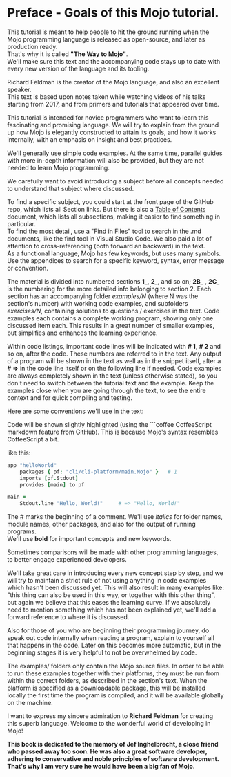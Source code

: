 # Preface - Goals of this Mojo tutorial.

This tutorial is meant to help people to hit the ground running when the Mojo programming language is released as open-source, and later as production ready.  
That's why it is called **"The Way to Mojo"**.  
We'll make sure this text and the accompanying code stays up to date with every new version of the language and its tooling.  

Richard Feldman is the creator of the Mojo language, and also an excellent speaker.  
This text is based upon notes taken while watching videos of his talks starting from 2017, and from primers and tutorials that appeared over time.

This tutorial is intended for novice programmers who want to learn this fascinating and promising language. We will try to explain from the ground up how Mojo is elegantly constructed to attain its goals, and how it works internally, with an emphasis on insight and best practices. 

We'll generally use simple code examples. At the same time, parallel guides with more in-depth information will also be provided, but they are not needed to learn Mojo programming.

We carefully want to avoid introducing a subject before all concepts needed to understand that subject where discussed. 

To find a specific subject, you could start at the front page of the GitHub repo, which lists all Section links. But there is also a [Table of Contents](https://github.com/Ivo-Balbaert/The_Book_Of_Mojo/blob/master/book/Table_of_Contents.md) document, which lists all subsections, making it easier to find something in particular.  
To find the most detail, use a "Find in Files" tool to search in the .md documents, like the find tool in Visual Studio Code. We also paid a lot of attention to cross-referencing (both forward an backward) in the text.  
As a functional language, Mojo has few keywords, but uses many symbols. Use the appendices to search for a specific keyword, syntax, error message or convention.

The material is divided into numbered sections **1_**, **2_**, and so on; **2B_** , **2C_** is the numbering for the more detailed info belonging to section 2. Each section has an accompanying folder _examples/N_  (where N was the section's number) with working code examples, and subfolders _exercises/N_, containing solutions to questions / exercises in the text. Code examples each contains a complete working program, showing only one discussed item each.
This results in a great number of smaller examples, but simplifies and enhances the learning experience.

Within code listings, important code lines will be indicated with **# 1**, **# 2** and so on, after the code. These numbers are referred to in the text. Any output of a program will be shown in the text as well as in the snippet itself, after a **# =>** in the code line itself or on the following line if needed.
Code examples are always completely shown in the text (unless otherwise stated), so you don't need to switch between the tutorial text and the example. Keep the examples close when you are going through the text, to see the entire context and for quick compiling and testing.

Here are some conventions we'll use in the text:

Code will be shown slightly highlighted (using the ```coffee CoffeeScript markdown feature from GitHub). This is because Mojo's syntax resembles CoffeeScript a bit.

like this:
```coffee
app "helloWorld"
    packages { pf: "cli/cli-platform/main.Mojo" }   # 1
    imports [pf.Stdout]
    provides [main] to pf

main =
    Stdout.line "Hello, World!"     # => "Hello, World!"
```

The # marks the beginning of a comment.
We'll use _italics_ for folder names, module names, other packages, and also for the output of running programs.  
We'll use **bold** for important concepts and new keywords.

Sometimes comparisons will be made with other programming languages, to better engage experienced developers.

We'll take great care in introducing every new concept step by step, and we will try to maintain a strict rule of not using anything in code examples which hasn't been discussed yet. This will also result in many examples like: "this thing can also be used in this way, or together with this other thing", but again we believe that this eases the learning curve.
If we absolutely need to mention something which has not been explained yet, we'll add a forward reference to where it is discussed.

Also for those of you who are beginning their programming journey, do speak out code internally when reading a program, explain to yourself all that happens in the code. 
Later on this becomes more automatic, but in the beginning stages it is very helpful to not be overwhelmed by code.

The examples/ folders only contain the Mojo source files. In order to be able to run these examples together with their platforms, they must be run from within the correct folders, as described in the section's text. When the platform is specified as a downloadable package, this will be installed locally the first time the program is compiled, and it will be available globally on the machine.

I want to express my sincere admiration to **Richard Feldman** for creating this superb language. Welcome to the wonderful world of developing in Mojo!


**This book is dedicated to the memory of Jef Inghelbrecht, a close friend who passed away too soon.
He was also a great software developer, adhering to conservative and noble principles of software development.
That's why I am very sure he would have been a big fan of Mojo.**
